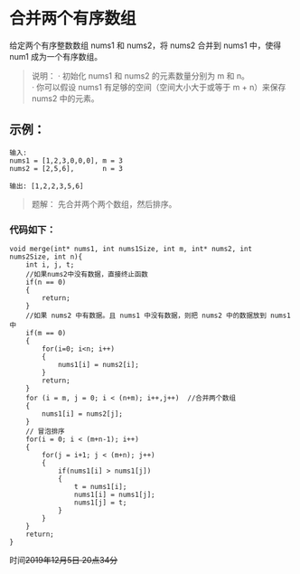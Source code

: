 # 合并两个有序数组

给定两个有序整数数组 nums1 和 nums2，将 nums2 合并到 nums1 中，使得 num1 成为一个有序数组。

>说明：
· 初始化 nums1 和 nums2 的元素数量分别为 m 和 n。  
· 你可以假设 nums1 有足够的空间（空间大小大于或等于 m + n）来保存 nums2 中的元素。

## 示例：
```chameleon
输入:
nums1 = [1,2,3,0,0,0], m = 3
nums2 = [2,5,6],       n = 3

输出: [1,2,2,3,5,6]
```

>题解：
先合并两个两个数组，然后排序。

### 代码如下：
```chameleon
void merge(int* nums1, int nums1Size, int m, int* nums2, int nums2Size, int n){
    int i, j, t;
    //如果nums2中没有数据，直接终止函数
    if(n == 0)
    {
        return;
    }
    //如果 nums2 中有数据。且 nums1 中没有数据，则把 nums2 中的数据放到 nums1 中
    if(m == 0)
    {
        for(i=0; i<n; i++)
        {
            nums1[i] = nums2[i];
        }
        return;
    }
    for (i = m, j = 0; i < (n+m); i++,j++)  //合并两个数组
    {
        nums1[i] = nums2[j];
    }
    // 冒泡排序
    for(i = 0; i < (m+n-1); i++)
    {
        for(j = i+1; j < (m+n); j++)
        {
            if(nums1[i] > nums1[j])
            {
                t = nums1[i];
                nums1[i] = nums1[j];
                nums1[j] = t;
            }
        }
    }
    return;
}
```

时间~~2019年12月5日 20点34分~~